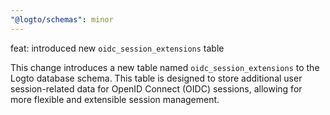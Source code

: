 ```yaml
---
"@logto/schemas": minor
---
```


feat: introduced new `oidc_session_extensions` table

This change introduces a new table named `oidc_session_extensions` to the Logto database schema. This table is designed to store additional user session-related data for OpenID Connect (OIDC) sessions, allowing for more flexible and extensible session management.
